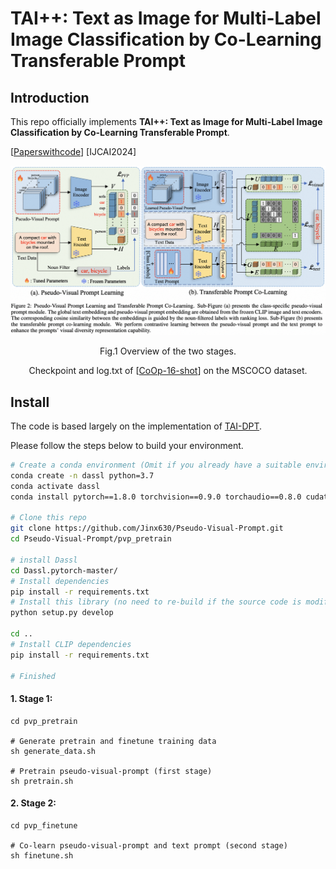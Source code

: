 # TAI++: Text as Image for Multi-Label Image Classification by Co-Learning Transferable Prompt


## Introduction

This repo officially implements **TAI++: Text as Image for Multi-Label Image Classification by Co-Learning Transferable Prompt**.

[[Paperswithcode](https://paperswithcode.com/paper/tai-text-as-image-for-multi-label-image)] [IJCAI2024]


<center>
<img src="./figures/pvp.png">

Fig.1 Overview of the two stages.

Checkpoint and log.txt of [[CoOp-16-shot](https://paperswithcode.com/paper/tai-text-as-image-for-multi-label-image)] on the MSCOCO dataset.
</center>

## Install

The code is based largely on the implementation of [TAI-DPT](https://github.com/guozix/TaI-DPT).


Please follow the steps below to build your environment.

```bash
# Create a conda environment (Omit if you already have a suitable environment)
conda create -n dassl python=3.7
conda activate dassl
conda install pytorch==1.8.0 torchvision==0.9.0 torchaudio==0.8.0 cudatoolkit=11.1 -c pytorch -c conda-forge # torch (version >= 1.7.1)

# Clone this repo
git clone https://github.com/Jinx630/Pseudo-Visual-Prompt.git
cd Pseudo-Visual-Prompt/pvp_pretrain

# install Dassl
cd Dassl.pytorch-master/
# Install dependencies
pip install -r requirements.txt
# Install this library (no need to re-build if the source code is modified)
python setup.py develop

cd ..
# Install CLIP dependencies
pip install -r requirements.txt

# Finished
```

#### 1. **Stage 1:**
```
cd pvp_pretrain

# Generate pretrain and finetune training data 
sh generate_data.sh

# Pretrain pseudo-visual-prompt (first stage)
sh pretrain.sh
```

#### 2. **Stage 2:**
```
cd pvp_finetune

# Co-learn pseudo-visual-prompt and text prompt (second stage)
sh finetune.sh
```